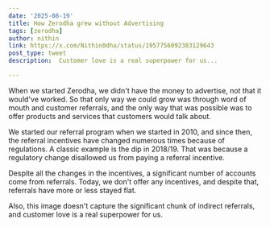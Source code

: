 ```yaml
---
date: '2025-08-19'
title: How Zerodha grew without Advertising
tags: [zerodha]
author: nithin
link: https://x.com/Nithin0dha/status/1957756092383129643
post_type: tweet
description:  Customer love is a real superpower for us...

---
```

When we started Zerodha, we didn't have the money to advertise, not that it would've worked. So that only way we could grow was through word of mouth and customer referrals, and the only way that was possible was to offer products and services that customers would talk about.

We started our referral program when we started in 2010, and since then, the referral incentives have changed numerous times because of regulations. A classic example is the dip in 2018/19. That was because a regulatory change disallowed us from paying a referral incentive.

Despite all the changes in the incentives, a significant number of accounts come from referrals. Today, we don't offer any incentives, and despite that, referrals have more or less stayed flat.

Also, this image doesn't capture the significant chunk of indirect referrals, and customer love is a real superpower for us.
